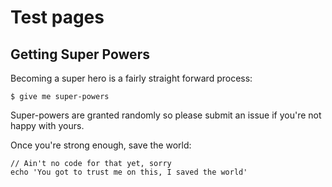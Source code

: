 # Test pages

## Getting Super Powers

Becoming a super hero is a fairly straight forward process:

```
$ give me super-powers
```

Super-powers are granted randomly so please submit an issue if you're not happy with yours.

Once you're strong enough, save the world:

```
// Ain't no code for that yet, sorry
echo 'You got to trust me on this, I saved the world'
```



